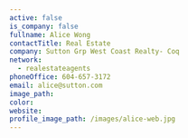 ```yaml
---
active: false
is_company: false
fullname: Alice Wong
contactTitle: Real Estate
company: Sutton Grp West Coast Realty- Coq
network:
  - realestateagents
phoneOffice: 604-657-3172
email: alice@sutton.com
image_path:
color:
website:
profile_image_path: /images/alice-web.jpg
---
```



